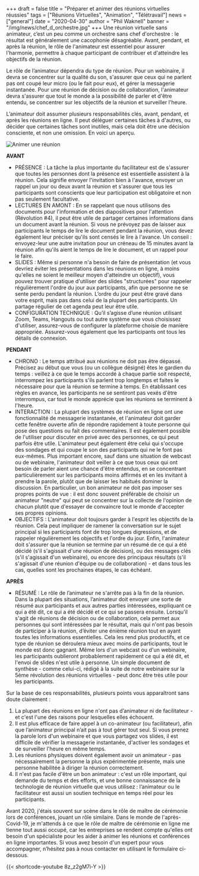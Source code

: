 +++
draft = false
title = "Préparer et animer des réunions virtuelles réussies"
tags = ["Réunions Virtuelles", "Animation", "Télétravail"]
news = ["general"]
date = "2020-04-30"
author = "Phil Waknell"
banner = "/img/news/chef_d_orchestre.jpg"
+++
Une réunion virtuelle sans animateur, c’est un peu comme un orchestre sans chef d'orchestre : le résultat est généralement une cacophonie désagréable. Avant, pendant, et après la réunion, le rôle de l'animateur est essentiel pour assurer l'harmonie, permettre à chaque participant de contribuer et d'atteindre les objectifs de la réunion.

Le rôle de l’animateur dépendra du type de réunion. Pour un webinaire, il devra se concentrer sur la qualité du son, s'assurer que ceux qui ne parlent pas ont coupé leur micro (ou le fait pour eux), et gérer la messagerie instantanée. Pour une réunion de décision ou de collaboration, l'animateur devra s'assurer que tout le monde a la possibilité de parler et d'être entendu, se concentrer sur les objectifs de la réunion et surveiller l'heure.

L’animateur doit assumer plusieurs responsabilités clés, avant, pendant, et après les réunions en ligne. Il peut déléguer certaines tâches à d'autres, ou décider que certaines tâches sont inutiles, mais cela doit être une décision consciente, et non une omission. En voici un aperçu.

![](/img/news/etapes_animation.jpg "Animer une réunion")

**AVANT**

* PRÉSENCE : La tâche la plus importante du facilitateur est de s'assurer que toutes les personnes dont la présence est essentielle assistent à la réunion. Cela signifie envoyer l'invitation bien à l'avance, envoyer un rappel un jour ou deux avant la réunion et s'assurer que tous les participants sont conscients que leur participation est obligatoire et non pas seulement facultative.
* LECTURES EN AMONT : En se rappelant que nous utilisons des documents pour l'information et des diapositives pour l'attention (Révolution #4), il peut être utile de partager certaines informations dans un document avant la réunion. Si vous ne prévoyez pas de laisser aux participants le temps de lire le document pendant la réunion, vous devez également leur préciser qu'ils sont censés le lire à l'avance. Un conseil : envoyez-leur une autre invitation pour un créneau de 15 minutes avant la réunion afin qu'ils aient le temps de lire le document, et un rappel pour le faire.
* SLIDES : Même si personne n'a besoin de faire de présentation (et vous devriez éviter les présentations dans les réunions en ligne, à moins qu'elles ne soient le meilleur moyen d'atteindre un objectif), vous pouvez trouver pratique d'utiliser des slides "structurées" pour rappeler régulièrement l'ordre du jour aux participants, afin que personne ne se sente perdu pendant la réunion. L’ordre du jour peut être gravé dans votre esprit, mais pas dans celui de la plupart des participants. Un partage régulier de cet agenda peut leur être utile.
* CONFIGURATION TECHNIQUE : Qu’il s’agisse d’une réunion utilisant Zoom, Teams, Hangouts ou tout autre système que vous choisissez d'utiliser, assurez-vous de configurer la plateforme choisie de manière appropriée. Assurez-vous également que les participants ont tous les détails de connexion.

**PENDANT**

* CHRONO : Le temps attribué aux réunions ne doit pas être dépassé. Précisez au début que vous (ou un collègue désigné) êtes le gardien du temps : veillez à ce que le temps accordé à chaque partie soit respecté, interrompez les participants s'ils parlent trop longtemps et faites le nécessaire pour que la réunion se termine à temps. En établissant ces règles en avance, les participants ne se sentiront pas vexés d'être interrompus, car tout le monde apprécie que les réunions se terminent à l'heure.
* INTERACTION : La plupart des systèmes de réunion en ligne ont une fonctionnalité de messagerie instantanée, et l'animateur doit garder cette fenêtre ouverte afin de répondre rapidement à toute personne qui pose des questions ou fait des commentaires. Il est également possible de l'utiliser pour discuter en privé avec des personnes, ce qui peut parfois être utile. L'animateur peut également être celui qui s'occupe des sondages et qui coupe le son des participants qui ne le font pas eux-mêmes. Plus important encore, sauf dans une situation de webcast ou de webinaire, l'animateur doit veiller à ce que tous ceux qui ont besoin de parler aient une chance d'être entendus, en se concentrant particulièrement sur les participants moins affirmés et en les invitant à prendre la parole, plutôt que de laisser les habitués dominer la discussion. En particulier, un bon animateur ne doit pas imposer ses propres points de vue : il est donc souvent préférable de choisir un animateur "neutre" qui peut se concentrer sur la collecte de l'opinion de chacun plutôt que d'essayer de convaincre tout le monde d'accepter ses propres opinions.
* OBJECTIFS : L'animateur doit toujours garder à l'esprit les objectifs de la réunion. Cela peut impliquer de ramener la conversation sur le sujet principal si les participants font de trop longues digressions, et de rappeler régulièrement les objectifs et l'ordre du jour. Enfin, l'animateur doit s'assurer que la réunion se termine par un résumé de ce qui a été décidé (s'il s'agissait d'une réunion de décision), ou des messages clés (s'il s'agissait d'un webinaire), ou encore des principaux résultats (s'il s'agissait d'une réunion d'équipe ou de collaboration) - et dans tous les cas, quelles sont les prochaines étapes, le cas échéant.

**APRÈS**

* RÉSUMÉ : Le rôle de l’animateur ne s'arrête pas à la fin de la réunion. Dans la plupart des situations, l’animateur doit envoyer une sorte de résumé aux participants et aux autres parties intéressées, expliquant ce qui a été dit, ce qui a été décidé et ce qui se passera ensuite. Lorsqu'il s'agit de réunions de décision ou de collaboration, cela permet aux personnes qui sont intéressées par le résultat, mais qui n'ont pas besoin de participer à la réunion, d’éviter une énième réunion tout en ayant toutes les informations essentielles. Cela les rend plus productifs, et ce type de réunion se déroulera mieux avec moins de participants, tout le monde est donc gagnant. Même lors d'un webcast ou d'un webinaire, les participants oublieront probablement rapidement ce qui a été dit, et l'envoi de slides n'est utile à personne. Un simple document de synthèse - comme celui-ci, rédigé à la suite de notre webinaire sur la 5ème révolution des réunions virtuelles - peut donc être très utile pour les participants.

Sur la base de ces responsabilités, plusieurs points vous apparaîtront sans doute clairement :

1. La plupart des réunions en ligne n'ont pas d’animateur ni de facilitateur - et c'est l'une des raisons pour lesquelles elles échouent.
2. Il est plus efficace de faire appel à un co-animateur (ou facilitateur), afin que l’animateur principal n’ait pas à tout gérer tout seul. Si vous prenez la parole lors d'un webinaire et que vous partagez vos slides, il est difficile de vérifier la messagerie instantanée, d'activer les sondages et de surveiller l'heure en même temps.
3. Les réunions physiques doivent également avoir un animateur - pas nécessairement la personne la plus expérimentée présente, mais une personne habilitée à diriger la réunion correctement.
4. Il n'est pas facile d'être un bon animateur : c'est un rôle important, qui demande du temps et des efforts, et une bonne connaissance de la technologie de réunion virtuelle que vous utilisez : l’animateur ou le facilitateur est aussi un soutien technique en temps réel pour les participants.

Avant 2020, j'étais souvent sur scène dans le rôle de maître de cérémonie lors de conférences, jouant un rôle similaire. Dans le monde de l'après-Covid-19, je m'attends à ce que le rôle de maître de cérémonie en ligne me tienne tout aussi occupé, car les entreprises se rendent compte qu'elles ont besoin d'un spécialiste pour les aider à animer les réunions et conférences en ligne importantes. Si vous avez besoin d'un expert pour vous accompagner, n’hésitez pas à nous contacter en utilisant le formulaire ci-dessous.

{{< shortcode-youtube 8z_z2gM7i-Y >}}